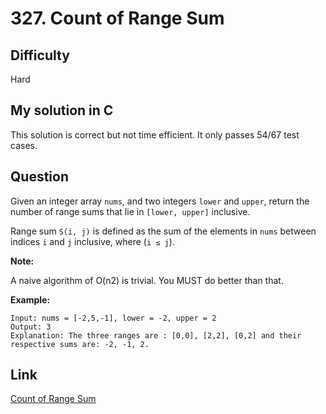 # 327. Count of Range Sum

## Difficulty

Hard

## My solution in C

This solution is correct but not time efficient. It only passes 54/67 test cases.

## Question

Given an integer array `nums`, and two integers `lower` and `upper`, return the number of range sums that lie in `[lower, upper]` inclusive.

Range sum `S(i, j)` is defined as the sum of the elements in `nums` between indices `i` and `j` inclusive, where (`i ≤ j`).

**Note:**

A naive algorithm of O(n2) is trivial. You MUST do better than that.

**Example:**

```
Input: nums = [-2,5,-1], lower = -2, upper = 2
Output: 3
Explanation: The three ranges are : [0,0], [2,2], [0,2] and their respective sums are: -2, -1, 2.
```

## Link

[Count of Range Sum](https://leetcode.com/problems/count-of-range-sum)
